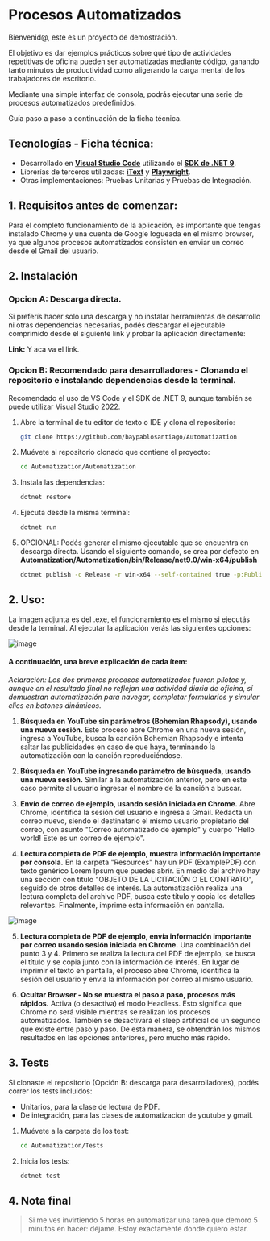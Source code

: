 # Procesos Automatizados

Bienvenid@, este es un proyecto de demostración.

El objetivo es dar ejemplos prácticos sobre qué tipo de actividades repetitivas de oficina pueden ser automatizadas mediante código, ganando tanto minutos de productividad como aligerando la carga mental de los trabajadores de escritorio.

Mediante una simple interfaz de consola, podrás ejecutar una serie de procesos automatizados predefinidos.

Guía paso a paso a continuación de la ficha técnica.

## Tecnologías - Ficha técnica:

- Desarrollado en **[Visual Studio Code](https://code.visualstudio.com/)** utilizando el **[SDK de .NET 9](https://dotnet.microsoft.com/es-es/download/dotnet/9.0)**.
- Librerías de terceros utilizadas: **[iText](https://itextpdf.com/)** y **[Playwright](https://playwright.dev/dotnet/docs/intro)**.
- Otras implementaciones: Pruebas Unitarias y Pruebas de Integración. 


## 1. Requisitos antes de comenzar:
Para el completo funcionamiento de la aplicación, es importante que tengas instalado Chrome y una cuenta de Google logueada en el mismo browser, ya que algunos procesos automatizados consisten en enviar un correo desde el Gmail del usuario.

##  2. Instalación 
### Opcion A: Descarga directa.

Si preferís hacer solo una descarga y no instalar herramientas de desarrollo ni otras dependencias necesarias, podés descargar el ejecutable comprimido desde el siguiente link y probar la aplicación directamente:

**Link:** Y aca va el link.

### Opcion B: Recomendado para desarrolladores - Clonando el repositorio e instalando dependencias desde la terminal. 

Recomendado el uso de VS Code y el SDK de .NET 9, aunque también se puede utilizar Visual Studio 2022. 
1. Abre la terminal de tu editor de texto o IDE y clona el repositorio:
   ```sh
   git clone https://github.com/baypablosantiago/Automatization
    ```
2. Muévete al repositorio clonado que contiene el proyecto:
    ```sh
   cd Automatization/Automatization
    ```
3. Instala las dependencias:
    ```sh
   dotnet restore
    ```   
4. Ejecuta desde la misma terminal:
    ```sh
   dotnet run
    ```
5. OPCIONAL: Podés generar el mismo ejecutable que se encuentra en descarga directa. Usando el siguiente comando, se crea por defecto en **Automatization/Automatization/bin/Release/net9.0/win-x64/publish**
    ```sh
   dotnet publish -c Release -r win-x64 --self-contained true -p:PublishSingleFile=true
    ```


## 2. Uso:
La imagen adjunta es del .exe, el funcionamiento es el mismo si ejecutás desde la terminal. Al ejecutar la aplicación verás las siguientes opciones:

![image](https://github.com/user-attachments/assets/b3777c03-bfa6-4e95-a0e2-684c12b33601)

#### A continuación, una breve explicación de cada ítem:

*Aclaración: Los dos primeros procesos automatizados fueron pilotos y, aunque en el resultado final no reflejan una actividad diaria de oficina, sí demuestran automatización para navegar, completar formularios y simular clics en botones dinámicos.*

1.  **Búsqueda en YouTube sin parámetros (Bohemian Rhapsody), usando una nueva sesión.**
Este proceso abre Chrome en una nueva sesión, ingresa a YouTube, busca la canción Bohemian Rhapsody e intenta saltar las publicidades en caso de que haya, terminando la automatización con la canción reproduciéndose.


2. **Búsqueda en YouTube ingresando parámetro de búsqueda, usando una nueva sesión.**
Similar a la automatización anterior, pero en este caso permite al usuario ingresar el nombre de la canción a buscar.


3. **Envío de correo de ejemplo, usando sesión iniciada en Chrome.**
Abre Chrome, identifica la sesión del usuario e ingresa a Gmail. Redacta un correo nuevo, siendo el destinatario el mismo usuario propietario del correo, con asunto "Correo automatizado de ejemplo" y cuerpo "Hello world! Este es un correo de ejemplo".


4. **Lectura completa de PDF de ejemplo, muestra información importante por consola.**
En la carpeta "Resources" hay un PDF (ExamplePDF) con texto genérico Lorem Ipsum que puedes abrir. En medio del archivo hay una sección con título "OBJETO DE LA LICITACIÓN O EL CONTRATO", seguido de otros detalles de interés. La automatización realiza una lectura completa del archivo PDF, busca este título y copia los detalles relevantes. Finalmente, imprime esta información en pantalla.

![image](https://github.com/user-attachments/assets/a71f9a61-0ce4-46b1-a23b-31346de1229a)

5. **Lectura completa de PDF de ejemplo, envía información importante por correo usando sesión iniciada en Chrome.**
Una combinación del punto 3 y 4. Primero se realiza la lectura del PDF de ejemplo, se busca el título y se copia junto con la información de interés. En lugar de imprimir el texto en pantalla, el proceso abre Chrome, identifica la sesión del usuario y envía la información por correo al mismo usuario.


6. **Ocultar Browser - No se muestra el paso a paso, procesos más rápidos.**
Activa (o desactiva) el modo Headless. Esto significa que Chrome no será visible mientras se realizan los procesos automatizados. También se desactivará el sleep artificial de un segundo que existe entre paso y paso. De esta manera, se obtendrán los mismos resultados en las opciones anteriores, pero mucho más rápido.

##  3. Tests

Si clonaste el repositorio (Opción B: descarga para desarrolladores), podés correr los tests incluidos:
- Unitarios, para la clase de lectura de PDF.
- De integración, para las clases de automatizacion de youtube y gmail.

1. Muévete a la carpeta de los test:
   ```sh
   cd Automatization/Tests
    ```
2. Inicia los tests:
    ```sh
   dotnet test
    ```

##  4. Nota final

> Si me ves invirtiendo 5 horas en automatizar
> una tarea que demoro 5 minutos en hacer:
> déjame.
> Estoy exactamente donde quiero estar.


